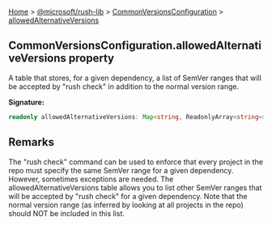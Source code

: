[Home](./index) &gt; [@microsoft/rush-lib](./rush-lib.md) &gt; [CommonVersionsConfiguration](./rush-lib.commonversionsconfiguration.md) &gt; [allowedAlternativeVersions](./rush-lib.commonversionsconfiguration.allowedalternativeversions.md)

## CommonVersionsConfiguration.allowedAlternativeVersions property

A table that stores, for a given dependency, a list of SemVer ranges that will be accepted by "rush check" in addition to the normal version range.

<b>Signature:</b>

```typescript
readonly allowedAlternativeVersions: Map<string, ReadonlyArray<string>>;
```

## Remarks

The "rush check" command can be used to enforce that every project in the repo must specify the same SemVer range for a given dependency. However, sometimes exceptions are needed. The allowedAlternativeVersions table allows you to list other SemVer ranges that will be accepted by "rush check" for a given dependency. Note that the normal version range (as inferred by looking at all projects in the repo) should NOT be included in this list.

